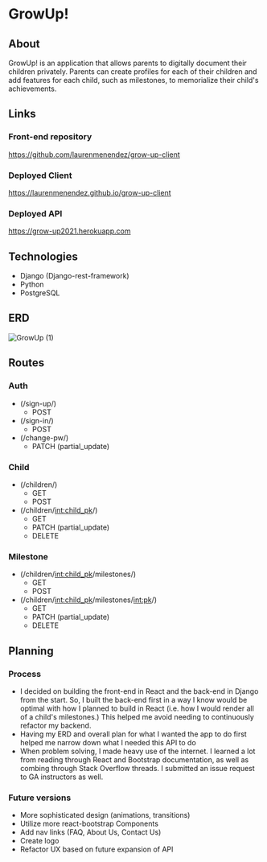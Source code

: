 # GrowUp!

## About
GrowUp! is an application that allows parents to digitally document their children privately. Parents can create profiles for each of their children and add features for each child, such as milestones, to memorialize their child's achievements.

## Links
### Front-end repository
https://github.com/laurenmenendez/grow-up-client
### Deployed Client
https://laurenmenendez.github.io/grow-up-client
### Deployed API
https://grow-up2021.herokuapp.com

## Technologies
- Django (Django-rest-framework)
- Python
- PostgreSQL

## ERD
![GrowUp (1)](https://media.git.generalassemb.ly/user/34617/files/55471600-c2c5-11eb-8279-4f14c83eb4f8)

## Routes
### Auth
- (/sign-up/)
  - POST
- (/sign-in/)
  - POST
- (/change-pw/)
  - PATCH (partial_update)
### Child
- (/children/)
  - GET
  - POST
- (/children/<int:child_pk>/)
  - GET
  - PATCH (partial_update)
  - DELETE
### Milestone
- (/children/<int:child_pk>/milestones/)
  - GET
  - POST
- (/children/<int:child_pk>/milestones/<int:pk>/)
  - GET
  - PATCH (partial_update)
  - DELETE

## Planning
### Process
- I decided on building the front-end in React and the back-end in Django from the start. So, I built the back-end first in a way I know would be optimal with how I planned to build in React (i.e. how I would render all of a child's milestones.) This helped me avoid needing to continuously refactor my backend.
- Having my ERD and overall plan for what I wanted the app to do first helped me narrow down what I needed this API to do
- When problem solving, I made heavy use of the internet. I learned a lot from reading through React and Bootstrap documentation, as well as combing through Stack Overflow threads. I submitted an issue request to GA instructors as well.

### Future versions
- More sophisticated design (animations, transitions)
- Utilize more react-bootstrap Components
- Add nav links (FAQ, About Us, Contact Us)
- Create logo
- Refactor UX based on future expansion of API
